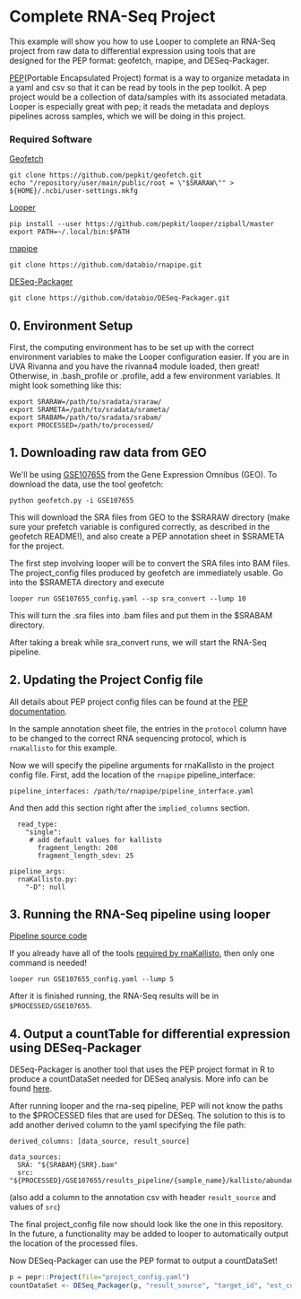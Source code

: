 # Complete RNA-Seq Project

This example will show you how to use Looper to complete an RNA-Seq project from raw data to differential expression using tools that are designed for the PEP format: geofetch, rnapipe, and DESeq-Packager.

[PEP](https://pepkit.github.io)(Portable Encapsulated Project) format is a way to organize metadata in a yaml and csv so that it can be read by tools in the pep toolkit. A pep project would be a collection of data/samples with its associated metadata. Looper is especially great with pep; it reads the metadata and deploys pipelines across samples, which we will be doing in this project.

### Required Software

[Geofetch](https://github.com/pepkit/geofetch)
```
git clone https://github.com/pepkit/geofetch.git
echo "/repository/user/main/public/root = \"$SRARAW\"" > ${HOME}/.ncbi/user-settings.mkfg
```

[Looper](https://looper.readthedocs.io/en/latest/hello-world.html)
```
pip install --user https://github.com/pepkit/looper/zipball/master
export PATH=~/.local/bin:$PATH
```

[rnapipe](https://github.com/databio/rnapipe)
```
git clone https://github.com/databio/rnapipe.git
```

[DESeq-Packager](https://github.com/databio/deseq-packager)
```
git clone https://github.com/databio/DESeq-Packager.git
```

## 0. Environment Setup

First, the computing environment has to be set up with the correct environment variables to make the Looper configuration easier. If you are in UVA Rivanna and you have the rivanna4 module loaded, then great! Otherwise, in .bash_profile or .profile, add a few environment variables. It might look something like this:

```
export SRARAW=/path/to/sradata/sraraw/
export SRAMETA=/path/to/sradata/srameta/
export SRABAM=/path/to/sradata/srabam/
export PROCESSED=/path/to/processed/
```

## 1. Downloading raw data from GEO

We'll be using [GSE107655](https://www.ncbi.nlm.nih.gov/geo/query/acc.cgi?acc=GSE107655) from the Gene Expression Omnibus (GEO). To download the data, use the tool geofetch:
```
python geofetch.py -i GSE107655
```
This will download the SRA files from GEO to the $SRARAW directory (make sure your prefetch variable is configured correctly, as described in the geofetch README!), and also create a PEP annotation sheet in $SRAMETA for the project.

The first step involving looper will be to convert the SRA files into BAM files. The project_config files produced by geofetch are immediately usable. Go into the $SRAMETA directory and execute
```
looper run GSE107655_config.yaml --sp sra_convert --lump 10
```
This will turn the .sra files into .bam files and put them in the $SRABAM directory.

After taking a break while sra_convert runs, we will start the RNA-Seq pipeline.

## 2. Updating the Project Config file

All details about PEP project config files can be found at the [PEP documentation](https://pepkit.github.io/docs/home).

In the sample annotation sheet file, the entries in the `protocol` column have to be changed to the correct RNA sequencing protocol, which is `rnaKallisto` for this example.

Now we will specify the pipeline arguments for rnaKallisto in the project config file. First, add the location of the `rnapipe` pipeline_interface:
```
pipeline_interfaces: /path/to/rnapipe/pipeline_interface.yaml
```

And then add this section right after the `implied_columns` section.
```
  read_type:
    "single":
     # add default values for kallisto
       fragment_length: 200
       fragment_length_sdev: 25

pipeline_args:
  rnaKallisto.py:
    "-D": null
```

## 3. Running the RNA-Seq pipeline using looper

[Pipeline source code](https://github.com/databio/rnapipe)

If you already have all of the tools [required by rnaKallisto](https://github.com/databio/rnapipe/blob/master/src/rnaKallisto.yaml), then only one command is needed!
```
looper run GSE107655_config.yaml --lump 5
```

After it is finished running, the RNA-Seq results will be in `$PROCESSED/GSE107655`.

## 4. Output a countTable for differential expression using DESeq-Packager

DESeq-Packager is another tool that uses the PEP project format in R to produce a countDataSet needed for DESeq analysis. More info can be found [here](https://github.com/databio/DESeq-Packager).

After running looper and the rna-seq pipeline, PEP will not know the paths to the $PROCESSED files that are used for DESeq. The solution to this is to add another derived column to the yaml specifying the file path: 

```
derived_columns: [data_source, result_source]

data_sources:
  SRA: "${SRABAM}{SRR}.bam"
  src: "${PROCESSED}/GSE107655/results_pipeline/{sample_name}/kallisto/abundance.tsv"
```
(also add a column to the annotation csv with header `result_source` and values of `src`)

The final project_config file now should look like the one in this repository.
In the future, a functionality may be added to looper to automatically output the location of the processed files.

Now DESeq-Packager can use the PEP format to output a countDataSet!
```R
p = pepr::Project(file="project_config.yaml")
countDataSet <- DESeq_Packager(p, "result_source", "target_id", "est_counts")
```
